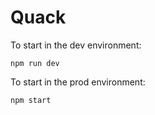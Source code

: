 # Quack

To start in the dev environment:

```
npm run dev
```

To start in the prod environment:

```
npm start
```
